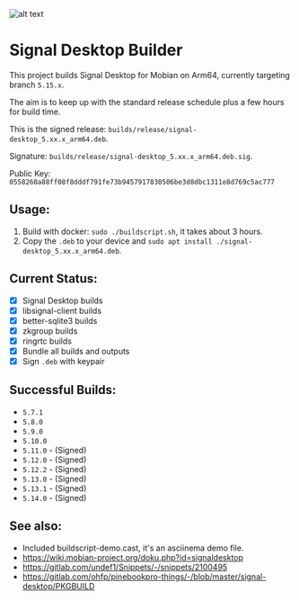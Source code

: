 ![alt text](https://signal.org/assets/header/logo-f7ef605fe417d5520d38d546b3b774b4261c75220b9904da4d8b2ffc19a761ff.png)

# Signal Desktop Builder

This project builds Signal Desktop for Mobian on Arm64, currently targeting branch `5.15.x`.

The aim is to keep up with the standard release schedule plus a few hours for build time.

This is the signed release: `builds/release/signal-desktop_5.xx.x_arm64.deb`.

Signature: `builds/release/signal-desktop_5.xx.x_arm64.deb.sig`.

Public Key: `0558260a88ff08f8dddf791fe73b9457917830506be3d8dbc1311e8d769c5ac777`

## Usage:

1. Build with docker: `sudo ./buildscript.sh`, it takes about 3 hours.
2. Copy the `.deb` to your device and `sudo apt install ./signal-desktop_5.xx.x_arm64.deb`.

## Current Status:

* [x] Signal Desktop builds
* [x] libsignal-client builds
* [x] better-sqlite3 builds
* [x] zkgroup builds
* [x] ringrtc builds
* [x] Bundle all builds and outputs
* [x] Sign `.deb` with keypair

## Successful Builds:

* `5.7.1`
* `5.8.0`
* `5.9.0`
* `5.10.0`
* `5.11.0` - (Signed)
* `5.12.0` - (Signed)
* `5.12.2` - (Signed)
* `5.13.0` - (Signed)
* `5.13.1` - (Signed)
* `5.14.0` - (Signed)

## See also:

* Included buildscript-demo.cast, it's an asciinema demo file.
* https://wiki.mobian-project.org/doku.php?id=signaldesktop
* https://gitlab.com/undef1/Snippets/-/snippets/2100495
* https://gitlab.com/ohfp/pinebookpro-things/-/blob/master/signal-desktop/PKGBUILD
